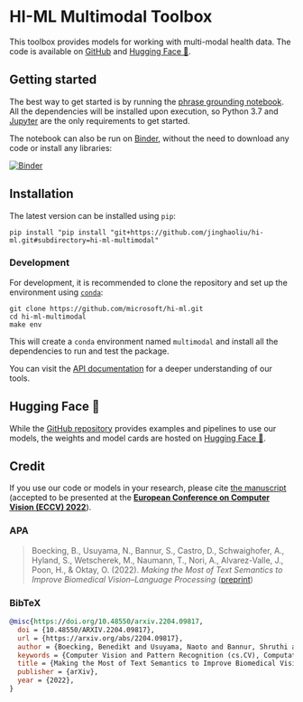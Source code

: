 # HI-ML Multimodal Toolbox

This toolbox provides models for working with multi-modal health data.
The code is available on [GitHub][1] and [Hugging Face 🤗][6].

## Getting started

The best way to get started is by running the [phrase grounding notebook][2].
All the dependencies will be installed upon execution, so Python 3.7 and [Jupyter][3] are the only requirements to get started.

The notebook can also be run on [Binder][4], without the need to download any code or install any libraries:

[![Binder](https://mybinder.org/badge_logo.svg)][4]

## Installation

The latest version can be installed using `pip`:

```console
pip install "pip install "git+https://github.com/jinghaoliu/hi-ml.git#subdirectory=hi-ml-multimodal"
```

### Development

For development, it is recommended to clone the repository and set up the environment using [`conda`][5]:

```console
git clone https://github.com/microsoft/hi-ml.git
cd hi-ml-multimodal
make env
```

This will create a `conda` environment named `multimodal` and install all the dependencies to run and test the package.

You can visit the [API documentation][9] for a deeper understanding of our tools.

## Hugging Face 🤗

While the [GitHub repository][1] provides examples and pipelines to use our models,
the weights and model cards are hosted on [Hugging Face 🤗][6].

## Credit

If you use our code or models in your research, please cite [the manuscript][7] (accepted to be presented at the [**European Conference on Computer Vision (ECCV) 2022**][8]).

### APA

> Boecking, B., Usuyama, N., Bannur, S., Castro, D., Schwaighofer, A., Hyland, S., Wetscherek, M., Naumann, T., Nori, A., Alvarez-Valle, J., Poon, H., & Oktay, O. (2022). *Making the Most of Text Semantics to Improve Biomedical Vision–Language Processing* ([preprint][7])

### BibTeX

```bibtex
@misc{https://doi.org/10.48550/arxiv.2204.09817,
  doi = {10.48550/ARXIV.2204.09817},
  url = {https://arxiv.org/abs/2204.09817},
  author = {Boecking, Benedikt and Usuyama, Naoto and Bannur, Shruthi and Castro, Daniel C. and Schwaighofer, Anton and Hyland, Stephanie and Wetscherek, Maria and Naumann, Tristan and Nori, Aditya and Alvarez-Valle, Javier and Poon, Hoifung and Oktay, Ozan},
  keywords = {Computer Vision and Pattern Recognition (cs.CV), Computation and Language (cs.CL), FOS: Computer and information sciences, FOS: Computer and information sciences},
  title = {Making the Most of Text Semantics to Improve Biomedical Vision-Language Processing},
  publisher = {arXiv},
  year = {2022},
}
```

[1]: https://github.com/microsoft/hi-ml/tree/main/hi-ml-multimodal
[2]: https://github.com/microsoft/hi-ml/tree/main/hi-ml-multimodal/notebooks/phrase_grounding.ipynb
[3]: https://jupyter.org/
[4]: https://mybinder.org/v2/gh/microsoft/hi-ml/HEAD?labpath=hi-ml-multimodal%2Fnotebooks%2Fphrase_grounding.ipynb
[5]: https://docs.conda.io/en/latest/miniconda.html
[6]: https://aka.ms/biovil-models
[7]: https://arxiv.org/abs/2204.09817
[8]: https://eccv2022.ecva.net/
[9]: https://hi-ml.readthedocs.io/en/latest/api/multimodal.html
